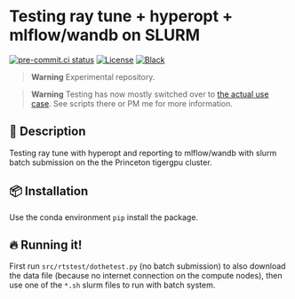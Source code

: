 # Testing ray tune + hyperopt + mlflow/wandb on SLURM

[![pre-commit.ci status](https://results.pre-commit.ci/badge/github/klieret/ray-tune-slurm-test/main.svg)](https://results.pre-commit.ci/latest/github/klieret/ray-tune-slurm-test/main)
[![License](https://img.shields.io/github/license/klieret/ray-tune-slurm-test)](https://github.com/klieret/ray-tune-slurm-test/blob/master/LICENSE.txt)
[![Black](https://img.shields.io/badge/code%20style-black-000000.svg)](https://github.com/python/black)

> **Warning**
> Experimental repository.

> **Warning**
> Testing has now mostly switched over to [the actual use case](github.com/klieret/gnn_tracking_experiments). See
> scripts there or PM me for more information.

## 📝 Description

Testing ray tune with hyperopt and reporting to mlflow/wandb with slurm batch submission on the the Princeton tigergpu cluster.

## 📦 Installation

Use the conda environment `pip` install the package.

## 🔥 Running it!

First run `src/rtstest/dothetest.py` (no batch submission) to also download the data file
(because no internet connection on the compute nodes), then use one of the
`*.sh` slurm files to run with batch system.
